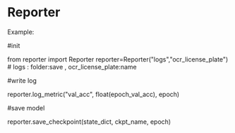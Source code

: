 # Reporter


Example:
  
  
  #init
  
  from reporter import Reporter
  reporter=Reporter("logs","ocr_license_plate") # logs : folder:save , ocr_license_plate:name
  
  #write log
  
  reporter.log_metric("val_acc", float(epoch_val_acc), epoch)
  
  #save model
  
  reporter.save_checkpoint(state_dict, ckpt_name, epoch)
